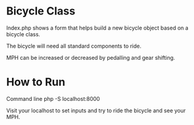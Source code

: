 # Bicycle Class

Index.php shows a form that helps build a new bicycle object based on a bicycle class.

The bicycle will need all standard components to ride.

MPH can be increased or decreased by pedalling and gear shifting.

# How to Run

Command line php -S localhost:8000

Visit your localhost to set inputs and try to ride the bicycle and see your MPH.
